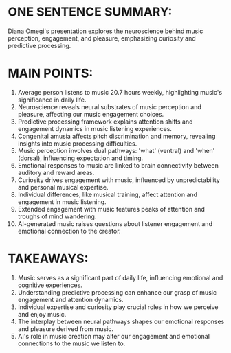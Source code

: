 # ONE SENTENCE SUMMARY:
Diana Omegi's presentation explores the neuroscience behind music perception, engagement, and pleasure, emphasizing curiosity and predictive processing.

# MAIN POINTS:
1. Average person listens to music 20.7 hours weekly, highlighting music's significance in daily life.
2. Neuroscience reveals neural substrates of music perception and pleasure, affecting our music engagement choices.
3. Predictive processing framework explains attention shifts and engagement dynamics in music listening experiences.
4. Congenital amusia affects pitch discrimination and memory, revealing insights into music processing difficulties.
5. Music perception involves dual pathways: 'what' (ventral) and 'when' (dorsal), influencing expectation and timing.
6. Emotional responses to music are linked to brain connectivity between auditory and reward areas.
7. Curiosity drives engagement with music, influenced by unpredictability and personal musical expertise.
8. Individual differences, like musical training, affect attention and engagement in music listening.
9. Extended engagement with music features peaks of attention and troughs of mind wandering.
10. AI-generated music raises questions about listener engagement and emotional connection to the creator.

# TAKEAWAYS:
1. Music serves as a significant part of daily life, influencing emotional and cognitive experiences.
2. Understanding predictive processing can enhance our grasp of music engagement and attention dynamics.
3. Individual expertise and curiosity play crucial roles in how we perceive and enjoy music.
4. The interplay between neural pathways shapes our emotional responses and pleasure derived from music.
5. AI's role in music creation may alter our engagement and emotional connections to the music we listen to.
